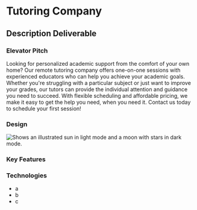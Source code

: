 # Tutoring Company
## Description Deliverable
### Elevator Pitch
Looking for personalized academic support from the comfort of your own home? Our remote tutoring company offers one-on-one sessions with experienced educators who can help you achieve your academic goals. Whether you're struggling with a particular subject or just want to improve your grades, our tutors can provide the individual attention and guidance you need to succeed. With flexible scheduling and affordable pricing, we make it easy to get the help you need, when you need it. Contact us today to schedule your first session!
### Design
<picture>
  <source media="(prefers-color-scheme: dark)" srcset="description.png">
  <img alt="Shows an illustrated sun in light mode and a moon with stars in dark mode." src="desciption.png">
</picture>


### Key Features
### Technologies
- a
- b
- c